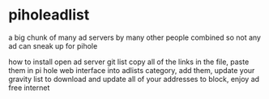 # piholeadlist
a big chunk of many ad servers by many other people combined so not any ad can sneak up for pihole

how to install
open ad server git list copy all of the links in the file, paste them in pi hole web interface into adlists category, add them, update your gravity list to download and update all 
of your addresses to block, enjoy ad free internet
